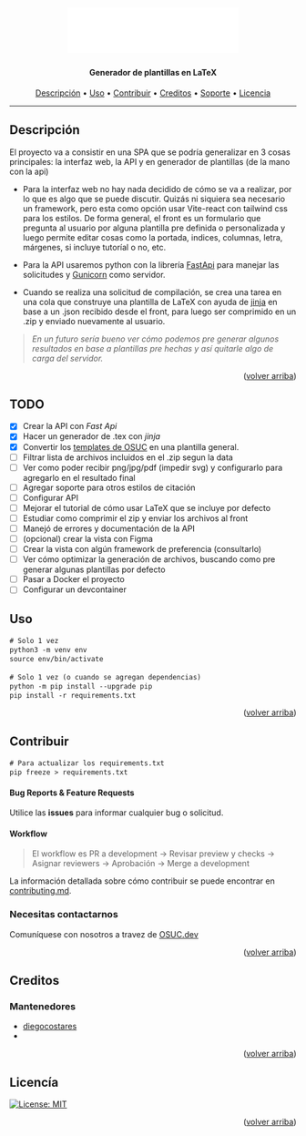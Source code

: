 <h1 align="center">
  <br>
  <a href=# name="readme-top"><img src="https://raw.githubusercontent.com/open-source-uc/TempLex/33ebfdf199cb181ae79431449d463815bae48376/docs/img/TempLeX.svg" width="300px" alt="banner TempLeX"></a>
</h1>
<h4 align="center"> Generador de plantillas en LaTeX </h4>
<p align="center">
  <a href="#Descripción">Descripción</a> •
  <a href="#Uso">Uso</a> •
  <a href="#Contribuir">Contribuir</a> •
  <a href="#Creditos">Creditos</a> •
  <a href="#Soporte">Soporte</a> •
  <a href="#Licencía">Licencia</a>
</p>

---

## Descripción

El proyecto va a consistir en una SPA que se podría generalizar en 3 cosas principales: la interfaz web, la API y en generador de plantillas (de la mano con la api)

- Para la interfaz web no hay nada decidido de cómo se va a realizar, por lo que es algo que se puede discutir. Quizás ni siquiera sea necesario un framework, pero esta como opción usar Vite-react con tailwind css para los estilos.
De forma general, el front es un formulario que pregunta al usuario por alguna plantilla pre definida o personalizada y luego permite editar cosas como la portada, indices, columnas, letra, márgenes, si incluye tutoríal o no, etc.

- Para la API usaremos python con la librería [FastApi](https://fastapi.tiangolo.com) para manejar las solicitudes y [Gunicorn](https://gunicorn.org) como servidor. 

- Cuando se realiza una solicitud de compilación, se crea una tarea en una cola que construye una plantilla de LaTeX con ayuda de [jinja](https://jinja.palletsprojects.com/en/3.1.x) en base a un .json recibido desde el front, para luego ser comprimido en un .zip y enviado nuevamente al usuario.

> _En un futuro sería bueno ver cómo podemos pre generar algunos resultados en base a plantillas pre hechas y así quitarle algo de carga del servidor._

<p align="right">(<a href="#readme-top">volver arriba</a>)</p>

## TODO

- [x] Crear la API con *Fast Api*
- [x] Hacer un generador de .tex con *jinja*
- [x] Convertir los [templates de OSUC](https://github.com/open-source-uc/latex-templates) en una plantilla general. 
- [ ] Filtrar lista de archivos incluidos en el .zip segun la data
- [ ] Ver como poder recibir png/jpg/pdf (impedir svg) y configurarlo para agregarlo en el resultado final
- [ ] Agregar soporte para otros estilos de citación
- [ ] Configurar API
- [ ] Mejorar el tutorial de cómo usar LaTeX que se incluye por defecto 
- [ ] Estudiar como comprimir el zip y enviar los archivos al front 
- [ ] Manejó de errores y documentación de la API
- [ ] (opcional) crear la vista con Figma
- [ ] Crear la vista con algún framework de preferencia (consultarlo)
- [ ] Ver cómo optimizar la generación de archivos, buscando como pre generar algunas plantillas por defecto
- [ ] Pasar a Docker el proyecto 
- [ ] Configurar un devcontainer

## Uso


```shell
# Solo 1 vez
python3 -m venv env 
source env/bin/activate 

# Solo 1 vez (o cuando se agregan dependencias)
python -m pip install --upgrade pip
pip install -r requirements.txt
```
<p align="right">(<a href="#readme-top">volver arriba</a>)</p>

## Contribuir

```shell
# Para actualizar los requirements.txt
pip freeze > requirements.txt 
```


#### Bug Reports & Feature Requests

Utilice las **issues** para informar cualquier bug o solicitud.

#### Workflow

> El workflow es PR a development -> Revisar preview y checks -> Asignar reviewers -> Aprobación -> Merge a development

La información detallada sobre cómo contribuir se puede encontrar en [contributing.md](contributing.md).


### Necesitas contactarnos
Comuníquese con nosotros a travez de [OSUC.dev](https://links.osuc.dev/)

<p align="right">(<a href="#readme-top">volver arriba</a>)</p>

## Creditos

### Mantenedores

- [diegocostares](https://www.github.com/diegocostares)
- [](https://www.github.com/USERNAME)


<p align="right">(<a href="#readme-top">volver arriba</a>)</p>

## Licencía

[![License: MIT](https://img.shields.io/badge/License-MIT-yellow.svg)](./license.md)

<p align="right">(<a href="#readme-top">volver arriba</a>)</p>

